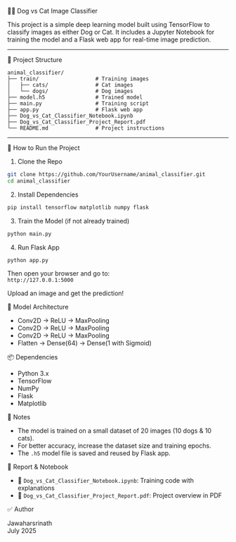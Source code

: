 🐶🐱 Dog vs Cat Image Classifier

This project is a simple deep learning model built using TensorFlow to classify images as either Dog or Cat. It includes a Jupyter Notebook for training the model and a Flask web app for real-time image prediction.

---

📁 Project Structure

```
animal_classifier/
├── train/                  # Training images
│   ├── cats/               # Cat images
│   └── dogs/               # Dog images
├── model.h5                # Trained model
├── main.py                 # Training script
├── app.py                  # Flask web app
├── Dog_vs_Cat_Classifier_Notebook.ipynb
├── Dog_vs_Cat_Classifier_Project_Report.pdf
└── README.md               # Project instructions
```

---

🚀 How to Run the Project

1. Clone the Repo

```bash
git clone https://github.com/YourUsername/animal_classifier.git
cd animal_classifier
```

2. Install Dependencies

```bash
pip install tensorflow matplotlib numpy flask
```

3. Train the Model (if not already trained)

```bash
python main.py
```

4. Run Flask App

```bash
python app.py
```

Then open your browser and go to:  
`http://127.0.0.1:5000`

Upload an image and get the prediction!

🧠 Model Architecture

- Conv2D → ReLU → MaxPooling
- Conv2D → ReLU → MaxPooling
- Conv2D → ReLU → MaxPooling
- Flatten → Dense(64) → Dense(1 with Sigmoid)


📦 Dependencies

- Python 3.x
- TensorFlow
- NumPy
- Flask
- Matplotlib


📌 Notes

- The model is trained on a small dataset of 20 images (10 dogs & 10 cats).
- For better accuracy, increase the dataset size and training epochs.
- The `.h5` model file is saved and reused by Flask app.


📄 Report & Notebook

- 📘 `Dog_vs_Cat_Classifier_Notebook.ipynb`: Training code with explanations  
- 📄 `Dog_vs_Cat_Classifier_Project_Report.pdf`: Project overview in PDF


✅ Author

Jawaharsrinath  
July 2025
